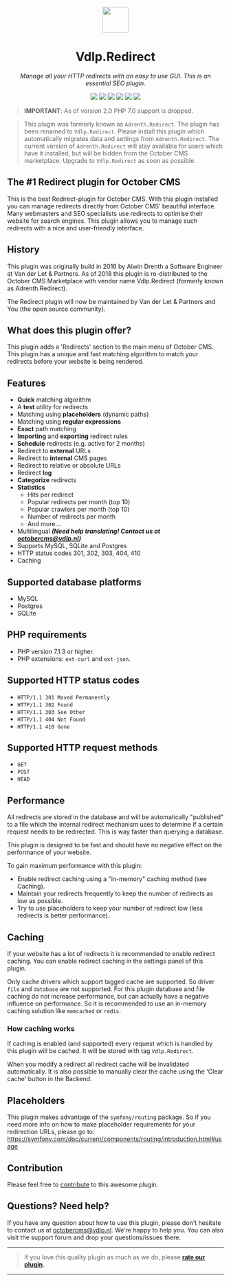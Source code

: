 <p align="center">
	<img height="60px" width="60px" src="https://plugins.vdlp.nl/octobercms/icons/Vdlp.Redirect.svg" >
	<h1 align="center">Vdlp.Redirect</h1>
</p>

<p align="center">
	<em>Manage all your HTTP redirects with an easy to use GUI. This is an essential SEO plugin.</em>
</p>

<p align="center">
	<img src="https://badgen.net/packagist/php/vdlp/oc-redirect-plugin">
	<img src="https://badgen.net/packagist/license/vdlp/oc-redirect-plugin">
	<img src="https://badgen.net/packagist/v/vdlp/oc-redirect-plugin/latest">
	<img src="https://badgen.net/badge/cms/October%20CMS">
	<img src="https://badgen.net/badge/type/plugin">
	<img src="https://plugins.vdlp.nl/octobercms/badge/installations.php?plugin=vdlp-redirect">
</p>

> **IMPORTANT**: As of version 2.0 PHP 7.0 support is dropped.

> This plugin was formerly known as `Adrenth.Redirect`. The plugin has been renamed to `Vdlp.Redirect`. Please install this plugin which automatically migrates data and settings from `Adrenth.Redirect`. The current version of `Adrenth.Redirect` will stay available for users which have it installed, but will be hidden from the October CMS marketplace. Upgrade to `Vdlp.Redirect` as soon as possible.

## The #1 Redirect plugin for October CMS

This is the best Redirect-plugin for October CMS. With this plugin installed you can manage redirects directly from October CMS' beautiful interface. Many webmasters and SEO specialists use redirects to optimise their website for search engines. This plugin allows you to manage such redirects with a nice and user-friendly interface.

## History

This plugin was originally build in 2016 by Alwin Drenth a Software Engineer at Van der Let & Partners.
As of 2018 this plugin is re-distributed to the October CMS Marketplace with vendor name Vdlp.Redirect (formerly known as Adrenth.Redirect).

The Redirect plugin will now be maintained by Van der Let & Partners and You (the open source community).

## What does this plugin offer?

This plugin adds a 'Redirects' section to the main menu of October CMS. This plugin has a unique and fast matching algorithm to match your redirects before your website is being rendered.

## Features

* **Quick** matching algorithm
* A **test** utility for redirects
* Matching using **placeholders** (dynamic paths)
* Matching using **regular expressions**
* **Exact** path matching
* **Importing** and **exporting** redirect rules
* **Schedule** redirects (e.g. active for 2 months)
* Redirect to **external** URLs
* Redirect to **internal** CMS pages
* Redirect to relative or absolute URLs
* Redirect **log**
* **Categorize** redirects
* **Statistics**
    * Hits per redirect
    * Popular redirects per month (top 10)
    * Popular crawlers per month (top 10)
    * Number of redirects per month
    * And more...
* Multilingual ***(Need help translating! Contact us at octobercms@vdlp.nl)***
* Supports MySQL, SQLite and Postgres
* HTTP status codes 301, 302, 303, 404, 410
* Caching

## Supported database platforms

* MySQL
* Postgres
* SQLite

## PHP requirements

* PHP version 7.1.3 or higher.
* PHP extensions: `ext-curl` and `ext-json`.

## Supported HTTP status codes

* `HTTP/1.1 301 Moved Permanently`
* `HTTP/1.1 302 Found`
* `HTTP/1.1 303 See Other`
* `HTTP/1.1 404 Not Found`
* `HTTP/1.1 410 Gone`

## Supported HTTP request methods

* `GET`
* `POST`
* `HEAD`

## Performance

All redirects are stored in the database and will be automatically "published" to a file which the internal redirect mechanism uses to determine if a certain request needs to be redirected. This is way faster than querying a database.

This plugin is designed to be fast and should have no negative effect on the performance of your website.

To gain maximum performance with this plugin:

* Enable redirect caching using a "in-memory" caching method (see Caching).
* Maintain your redirects frequently to keep the number of redirects as low as possible.
* Try to use placeholders to keep your number of redirect low (less redirects is better performance).

## Caching

If your website has a lot of redirects it is recommended to enable redirect caching. You can enable redirect caching in the settings panel of this plugin.

Only cache drivers which support tagged cache are supported. So driver `file` and `database` are not supported. For this plugin database and file caching do not increase performance, but can actually have a negative influence on performance. So it is recommended to use an in-memory caching solution like `memcached` or `redis`.

### How caching works

If caching is enabled (and supported) every request which is handled by this plugin will be cached. It will be stored with tag `Vdlp.Redirect`.

When you modify a redirect all redirect cache will be invalidated automatically. It is also possible to manually clear the cache using the 'Clear cache' button in the Backend.

## Placeholders

This plugin makes advantage of the `symfony/routing` package. So if you need more info on how to make placeholder requirements for your redirection URLs, please go to: https://symfony.com/doc/current/components/routing/introduction.html#usage

## Contribution

Please feel free to [contribute](https://github.com/vdlp/oc-redirect-plugin) to this awesome plugin.

## Questions? Need help?

If you have any question about how to use this plugin, please don't hesitate to contact us at octobercms@vdlp.nl. We're happy to help you. You can also visit the support forum and drop your questions/issues there.

---

> If you love this quality plugin as much as we do, please [**rate our plugin**](http://octobercms.com/plugin/vdlp-redirect).

---
